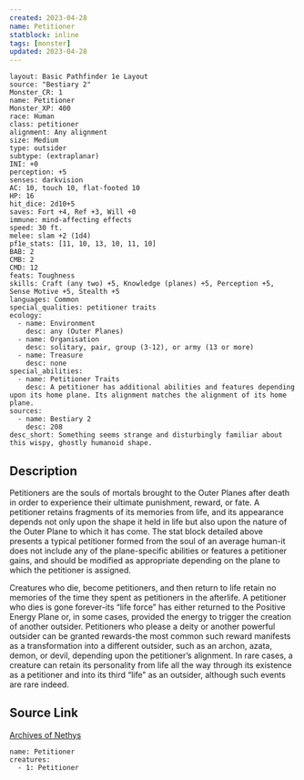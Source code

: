 ```yaml
---
created: 2023-04-28
name: Petitioner
statblock: inline
tags: [monster]
updated: 2023-04-28
---
```

```statblock
layout: Basic Pathfinder 1e Layout
source: "Bestiary 2"
Monster_CR: 1
name: Petitioner
Monster_XP: 400
race: Human
class: petitioner
alignment: Any alignment
size: Medium
type: outsider
subtype: (extraplanar)
INI: +0
perception: +5
senses: darkvision
AC: 10, touch 10, flat-footed 10
HP: 16
hit_dice: 2d10+5
saves: Fort +4, Ref +3, Will +0
immune: mind-affecting effects
speed: 30 ft.
melee: slam +2 (1d4)
pf1e_stats: [11, 10, 13, 10, 11, 10]
BAB: 2
CMB: 2
CMD: 12
feats: Toughness
skills: Craft (any two) +5, Knowledge (planes) +5, Perception +5, Sense Motive +5, Stealth +5
languages: Common
special_qualities: petitioner traits
ecology:
  - name: Environment
    desc: any (Outer Planes)
  - name: Organisation
    desc: solitary, pair, group (3-12), or army (13 or more)
  - name: Treasure
    desc: none
special_abilities:
  - name: Petitioner Traits
    desc: A petitioner has additional abilities and features depending upon its home plane. Its alignment matches the alignment of its home plane.
sources:
  - name: Bestiary 2
    desc: 208
desc_short: Something seems strange and disturbingly familiar about this wispy, ghostly humanoid shape.
```
## Description
Petitioners are the souls of mortals brought to the Outer Planes after death in order to experience their ultimate punishment, reward, or fate. A petitioner retains fragments of its memories from life, and its appearance depends not only upon the shape it held in life but also upon the nature of the Outer Plane to which it has come. The stat block detailed above presents a typical petitioner formed from the soul of an average human-it does not include any of the plane-specific abilities or features a petitioner gains, and should be modified as appropriate depending on the plane to which the petitioner is assigned.

Creatures who die, become petitioners, and then return to life retain no memories of the time they spent as petitioners in the afterlife. A petitioner who dies is gone forever-its “life force” has either returned to the Positive Energy Plane or, in some cases, provided the energy to trigger the creation of another outsider. Petitioners who please a deity or another powerful outsider can be granted rewards-the most common such reward manifests as a transformation into a different outsider, such as an archon, azata, demon, or devil, depending upon the petitioner’s alignment. In rare cases, a creature can retain its personality from life all the way through its existence as a petitioner and into its third “life” as an outsider, although such events are rare indeed.
## Source Link
[Archives of Nethys](https://aonprd.com/MonsterDisplay.aspx?ItemName=Petitioner)
```encounter-table
name: Petitioner
creatures:
  - 1: Petitioner
```
